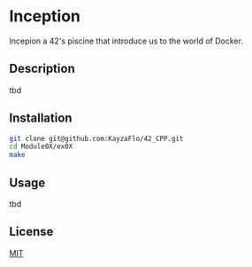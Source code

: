 # Inception
Incepion a 42's piscine that introduce us to the world of Docker.

## Description

tbd

## Installation

```bash
git clone git@github.com:KayzaFlo/42_CPP.git
cd Module0X/ex0X
make
```

## Usage

tbd

## License

[MIT](https://choosealicense.com/licenses/mit/)